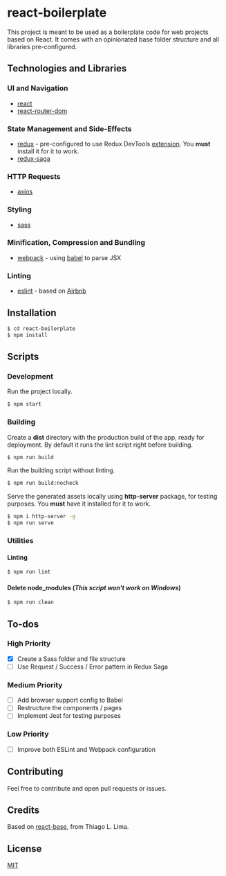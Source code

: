 # react-boilerplate

This project is meant to be used as a boilerplate code for web projects based on React. It comes with an opinionated base folder structure and all libraries pre-configured.

## Technologies and Libraries

### UI and Navigation
- [react]
- [react-router-dom]

### State Management and Side-Effects
- [redux] - pre-configured to use Redux DevTools [extension]. You **must** install it for it to work.
- [redux-saga]


### HTTP Requests
- [axios]

### Styling
- [sass]

### Minification, Compression and Bundling
- [webpack] - using [babel] to parse JSX

### Linting
- [eslint] - based on [Airbnb]

## Installation

```sh
$ cd react-boilerplate
$ npm install
```

## Scripts

### Development

Run the project locally.

```sh
$ npm start
```

### Building

Create a **dist** directory with the production build of the app, ready for deployment. By default it runs the lint script right before building.

```sh
$ npm run build
```

Run the building script without linting.

```sh
$ npm run build:nocheck
```

Serve the generated assets locally using **http-server** package, for testing purposes. You **must** have it installed for it to work.

```sh
$ npm i http-server -g
$ npm run serve
```

### Utilities

#### Linting

```sh
$ npm run lint
```

#### Delete node_modules (*This script won't work on Windows*)

```sh
$ npm run clean
```

## To-dos

### High Priority

- [x] Create a Sass folder and file structure
- [ ] Use Request / Success / Error pattern in Redux Saga

### Medium Priority

- [ ] Add browser support config to Babel
- [ ] Restructure the components / pages
- [ ] Implement Jest for testing purposes

### Low Priority

- [ ]  Improve both ESLint and Webpack configuration

## Contributing

Feel free to contribute and open pull requests or issues.

## Credits

Based on [react-base], from Thiago L. Lima.

## License

[MIT]


[//]: # (Reference Links)


[react]: <https://reactjs.org/>
[react-router-dom]: <https://reactrouter.com/web>
[redux]: <https://redux.js.org/>
[extension]: <https://github.com/zalmoxisus/redux-devtools-extension>
[redux-saga]: <https://redux-saga.js.org/>
[axios]: <https://github.com/axios/axios>
[sass]: <https://sass-lang.com/>
[webpack]: <https://webpack.js.org/>
[babel]: <https://babeljs.io/>
[eslint]: <https://eslint.org/>
[Airbnb]: <https://github.com/airbnb/javascript/tree/master/packages/eslint-config-airbnb>

[react-base]: <https://github.com/tlima/react-base>

[MIT]: <https://github.com/lucasfrsi/react-boilerplate/blob/master/LICENSE>
